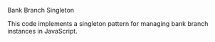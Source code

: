 Bank Branch Singleton

This code implements a singleton pattern for managing bank branch instances in JavaScript.

